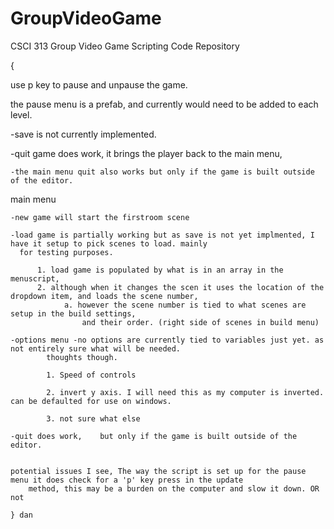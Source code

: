 # GroupVideoGame
CSCI 313 Group Video Game Scripting Code Repository

{

 use p key to pause and unpause the game.
 
 the pause menu is a prefab, and currently would need to be added to each level. 
 
  -save is not currently implemented.
  
  -quit game does work, it brings the player back to the main menu, 
  
    -the main menu quit also works but only if the game is built outside of the editor.
    
  main menu
  
    -new game will start the firstroom scene
    
    -load game is partially working but as save is not yet implmented, I have it setup to pick scenes to load. mainly
      for testing purposes.
      
          1. load game is populated by what is in an array in the menuscript, 
          2. although when it changes the scen it uses the location of the dropdown item, and loads the scene number,
                a. however the scene number is tied to what scenes are setup in the build settings, 
                    and their order. (right side of scenes in build menu)
                    
    -options menu -no options are currently tied to variables just yet. as not entirely sure what will be needed.
            thoughts though.   
            
            1. Speed of controls
            
            2. invert y axis. I will need this as my computer is inverted. can be defaulted for use on windows.
            
            3. not sure what else
            
    -quit does work,    but only if the game is built outside of the editor.
    
    
    potential issues I see, The way the script is set up for the pause menu it does check for a 'p' key press in the update
        method, this may be a burden on the computer and slow it down. OR not 
        
    } dan
